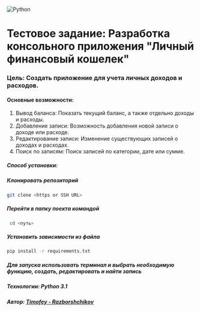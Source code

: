 ![Python](https://img.shields.io/badge/python-3670A0?style=for-the-badge&logo=python&logoColor=ffdd54)
# Тестовое задание: Разработка консольного приложения "Личный финансовый кошелек"

### Цель: Создать приложение для учета личных доходов и расходов.

#### Основные возможности:
1. Вывод баланса: Показать текущий баланс, а также отдельно доходы и расходы.
2. Добавление записи: Возможность добавления новой записи о доходе или расходе.
3. Редактирование записи: Изменение существующих записей о доходах и расходах.
4. Поиск по записям: Поиск записей по категории, дате или сумме.

##### Способ установки:

##### Клонировать репозиторий
``` bash
git clone <https or SSH URL>
 ```
##### Перейти в папку поекта командой 
``` bash
 cd <путь>
```
##### Установить зависимости из файла 
``` bash 
pip install -r requirements.txt
```
##### Для запуска использовать терминал и выбрать необходимую функцию, создать, редактировать и найти запись

##### Технологии: Python 3.1

##### Автор: [Timofey - Razborshchikov](https://github.com/Timofey3085)
